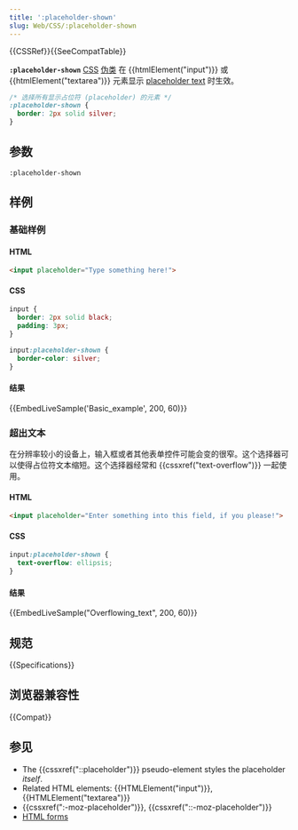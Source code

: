 ```yaml
---
title: ':placeholder-shown'
slug: Web/CSS/:placeholder-shown
---
```


{{CSSRef}}{{SeeCompatTable}}

**`:placeholder-shown`** [CSS](/zh-CN/docs/Web/CSS) [伪类](/zh-CN/docs/CSS/Pseudo-classes) 在 {{htmlElement("input")}} 或 {{htmlElement("textarea")}} 元素显示 [placeholder text](/zh-CN/docs/Web/HTML/Element/input#attr-placeholder) 时生效。

```css
/* 选择所有显示占位符 (placeholder) 的元素 */
:placeholder-shown {
  border: 2px solid silver;
}
```

## 参数

```plain
:placeholder-shown
```

## 样例

### 基础样例

#### HTML

```html
<input placeholder="Type something here!">
```

#### CSS

```css
input {
  border: 2px solid black;
  padding: 3px;
}

input:placeholder-shown {
  border-color: silver;
}
```

#### 结果

{{EmbedLiveSample('Basic_example', 200, 60)}}

### 超出文本

在分辨率较小的设备上，输入框或者其他表单控件可能会变的很窄。这个选择器可以使得占位符文本缩短。这个选择器经常和 {{cssxref("text-overflow")}} 一起使用。

#### HTML

```html
<input placeholder="Enter something into this field, if you please!">
```

#### CSS

```css
input:placeholder-shown {
  text-overflow: ellipsis;
}
```

#### 结果

{{EmbedLiveSample("Overflowing_text", 200, 60)}}

## 规范

{{Specifications}}

## 浏览器兼容性

{{Compat}}

## 参见

- The {{cssxref("::placeholder")}} pseudo-element styles the placeholder _itself_.
- Related HTML elements: {{HTMLElement("input")}}, {{HTMLElement("textarea")}}
- {{cssxref(":-moz-placeholder")}}, {{cssxref("::-moz-placeholder")}}
- [HTML forms](/zh-CN/docs/Learn/HTML/Forms)
